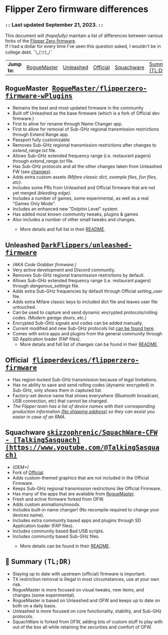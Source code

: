 <h1>Flipper Zero firmware differences</h1>
<h3>
    <code>::</code> Last updated September 21, 2023. <code>::</code>
</h3>
<p>This document will <em>(hopefully)</em> maintain a list of differences between various forks of the <a
    href="#official">Flipper Zero firmware</a>. <br>If I had a dollar for every time I&#39;ve seen this question asked,
  I wouldn&#39;t be in college debt. ¯\_(ツ)_/¯</p>
    <table><tr>
      <td>
        <strong>Jump to:</strong>
      </td>
      <td><a href="#plugins">RogueMaster</a></td>
      <td><a href="#unleashed">Unleashed</a></td>
      <td><a href="#official">Official</a></td>
      <td><a href="#Squachware">Squachware</a></td>
      <td><a href="#summary">Summary (TL;DR)</a></td>
    </tr></table>

<h2 id="plugins">RogueMaster<kbd>
    <a href="https://github.com/RogueMaster/flipperzero-firmware-wPlugins">RogueMaster/flipperzero-firmware-wPlugins</a>
  </kbd>
</h2>
<ul>
  <li>Remains the best and most updated firmware in the community</li>
  <li>Built off Unleashed as the base firmware (which is a fork of Official dev firmware.)</li>
  <li>First to allow for rename through Name Changer app.</li>
  <li>First to allow for removal of Sub-GHz regional transmission restrictions through Extend Range app.</li>
  <li>Passport fully customizable</li>
  <li>Removes Sub-GHz regional transmission restrictions after changes to <em>extend_range.txt</em> file.</li>
  <li>Allows Sub-GHz extended frequency range (i.e. restaurant pagers) through <em>extend_range.txt</em> file.</li>
  <li>Has Sub-GHz protocols and all the other changes taken from Unleashed FW (see <a href="#unleashed">changes</a>).</li>
  <li>Adds extra custom assets <em>(Mifare classic dict, example files, fun files, etc)</em>.</li>
  <li>Includes some PRs from Unleashed and Official firmware that are not yet merged <em>(bleeding edge)</em>.</li>
  <li>Includes a number of games, some experimental, as well as a real "Games Only Mode".</li>
  <li>Includes an enhanced new "Dolphin Level" system.</li>
  <li>Has added most known community tweaks, plugins & games</li>
  <li>Also includes a number of other small tweaks and changes.</li>
  <ul><li>More details and full list in their <a href="https://github.com/RogueMaster/flipperzero-firmware-wPlugins#readme">README</a>.</li></ul>

</ul>
<h2 id="unleashed">
    Unleashed
    <kbd>
        <a href="https://github.com/DarkFlippers/unleashed-firmware">DarkFlippers/unleashed-firmware</a>
    </kbd>
</h2>
<ul>
    <li><em>(AKA Code Grabber firmware.)</em></li>
    <li>Very active development and Discord community.</li>
    <li>Removes Sub-GHz regional transmission restrictions by default.</li>
    <li>Allows Sub-GHz extended frequency range (i.e. restaurant pagers) through <em>dangerous_settings</em> file.</li>
    <li>Adds extra Sub-GHz frequencies by default through Official <em>setting_user</em> file.</li>
    <li>Adds extra Mifare classic keys to included dict file and leaves user file untouched.</li>
    <li>Can be used to capture and send dynamic encrypted protocols/rolling codes. <em>(Modern garage doors, etc.)</em>
    </li>
    <li>Encrypted Sub-GHz signals and codes can be added manually.</li>
    <li>Current modified and new Sub-GHz protocols list <a
            href="https://github.com/DarkFlippers/unleashed-firmware#current-modified-and-new-subghz-protocols-list">can
            be found here</a>.</li>
    <li>Comes with extra apps and plugins from the general community through SD Application loader (FAP files).
        <ul>
            <li>More details and full list of changes can be found in their <a
                    href="https://github.com/DarkFlippers/unleashed-firmware#readme">README</a>.</li>
        </ul>
</ul>
<h2 id="official">Official<kbd>
    <a href="https://github.com/flipperdevices/flipperzero-firmware">flipperdevices/flipperzero-firmware</a>
  </kbd>
</h2>
<ul>
  <li>Has region-locked Sub-GHz transmission because of legal limitations.</li>
  <li>Has no ability to save and send rolling codes (dynamic encrypted) in Sub-GHz, only shows them in captured list.
  </li>
  <li>Factory-set device name that shows everywhere (Bluetooth broadcast, USB connection, etc) that cannot be changed.</li>
    <li><em>The Flipper team has a list of device names with their corresponding production information <a href="https://discord.com/channels/740930220399525928/765282833744265246/971881286543224852">(No shipping address)</a> so they can assist you easier in case of an RMA.</em></li>
  </ul>
<h2 id="Squachware">
    Squachware
    <kbd>
        <a href="https://github.com/skizzophrenic/SquachWare-CFW">skizzophrenic/SquachWare-CFW - [TalkingSasquach](https://www.youtube.com/@TalkingSasquach)</a>
    </kbd>
</h2>
<ul>
    <li><em>(OEM+)</em></li>
    <li>Fork of <a href="#official">Official</a>.</li>
    <li>Adds custom-themed graphics that are not included in the Official Firmware.</li>
    <li>Keeps Sub-GHz regional transmission restrictions like Official Firmware.</li>
    <li>Has many of the apps that are available from <a href="#plugins">RogueMaster</a>.</li>
    <li>Fresh and active firmware forked from OFW.</li>
    <li>Adds custom animations/moods.</li>
    <li>Includes built-in name changer! (No recompile required to change your devices name).</li>
    <li>Includes extra community based apps and plugins through SD Application loader (FAP files).</li>
    <li>Includes community based Bad USB scripts.</li>
    <li>Includes community based Sub-GHz files.</li>
            <ul>
            <li>More details can be found in their <a
                    href="https://github.com/skizzophrenic/SquachWare-CFW">README</a>.</li>
        </ul>
</ul>
<h2 id="summary">
    📝 Summary
    <kbd>(TL;DR)</kbd>
</h2>
<ul>
    <li>Staying up to date with upstream (official) firmware is important.</li>
    <li>TX restriction removal is illegal in most circumstances, use at your own risk.</li>
    <li>RogueMaster is more focused on visual tweaks, new items, and changes (some experimental).</li>
    <li>RogueMaster is based on Unleashed and OFW and keeps up to date on both on a daily basis.</li>
    <li>Unleashed is more focused on core functionality, stability, and Sub-GHz protocols.</li>
    <li>SquachWare is forked from OFW, adding lots of custom stuff to play with out of the box all while retaining the securities and comfort of OFW.</li>
</ul>
